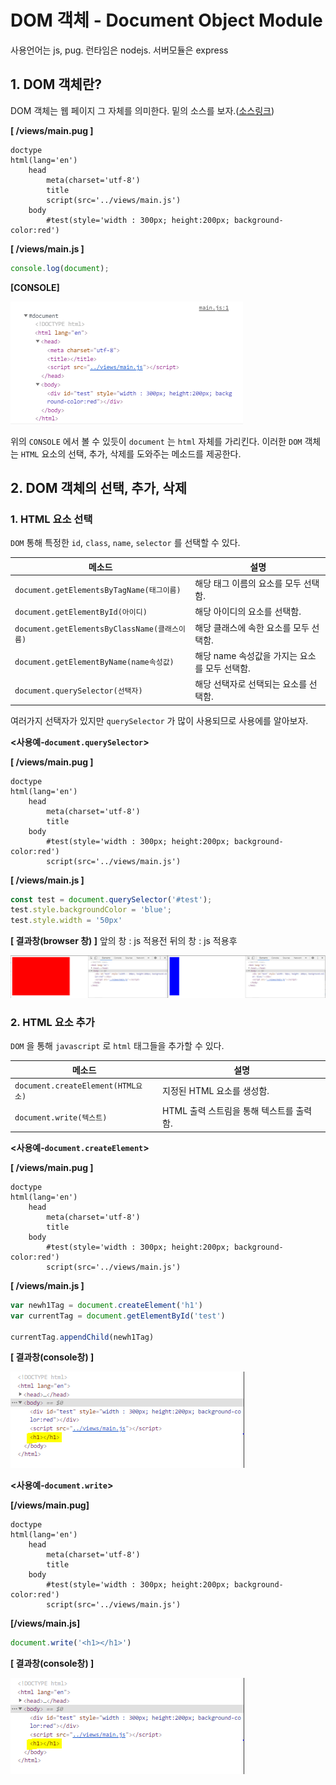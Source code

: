# DOM 객체 - Document Object Module

사용언어는 js, pug. 런타임은 nodejs. 서버모듈은 express

## 1. DOM 객체란?

DOM 객체는 웹 페이지 그 자체를 의미한다. 밑의 소스를 보자.([소스링크]())

**[ /views/main.pug ]**

```pug
doctype
html(lang='en')
    head
        meta(charset='utf-8')
        title
        script(src='../views/main.js')
    body
        #test(style='width : 300px; height:200px; background-color:red')
```

**[ /views/main.js ]**

```javascript
console.log(document);
```

**[CONSOLE]**

![document img](./imgFolder/document_img1.png)

위의 `CONSOLE` 에서 볼 수 있듯이 `document` 는 `html` 자체를 가리킨다. 이러한 `DOM` 객체는 `HTML` 요소의 선택, 추가, 삭제를 도와주는 메소드를 제공한다.

## 2. DOM 객체의 선택, 추가, 삭제

### 1. HTML 요소 선택

`DOM` 통해 특정한 `id`, `class`, `name`, `selector` 를 선택할 수 있다.

|메소드|설명|
|---|---|
|`document.getElementsByTagName(태그이름)`|해당 태그 이름의 요소를 모두 선택함.|
|`document.getElementById(아이디)`|해당 아이디의 요소를 선택함.|
|`document.getElementsByClassName(클래스이름)`|해당 클래스에 속한 요소를 모두 선택함.|
|`document.getElementByName(name속성값)`|해당 name 속성값을 가지는 요소를 모두 선택함.|
|`document.querySelector(선택자)`|해당 선택자로 선택되는 요소를 선택함.|

여러가지 선택자가 있지만 `querySelector` 가 많이 사용되므로 사용에를 알아보자.

**<사용예-`document.querySelector`>**

**[ /views/main.pug ]**

```pug
doctype
html(lang='en')
    head
        meta(charset='utf-8')
        title
    body
        #test(style='width : 300px; height:200px; background-color:red')
        script(src='../views/main.js')
```

**[ /views/main.js ]**

```javascript
const test = document.querySelector('#test');
test.style.backgroundColor = 'blue';
test.style.width = '50px'
```

**[ 결과창(browser 창) ]**
앞의 창 : js 적용전
뒤의 창 : js 적용후

![document.querySelector](./imgFolder/document_img3.png)

### 2. HTML 요소 추가

`DOM` 을 통해 `javascript` 로 `html` 태그들을 추가할 수 있다.

|메소드|설명|
|---|---|
|`document.createElement(HTML요소)`|지정된 HTML 요소를 생성함.|
|`document.write(텍스트)`|HTML 출력 스트림을 통해 텍스트를 출력함.|

**<사용예-`document.createElement`>**

**[ /views/main.pug ]**

```pug
doctype
html(lang='en')
    head
        meta(charset='utf-8')
        title
    body
        #test(style='width : 300px; height:200px; background-color:red')
        script(src='../views/main.js')
```

**[ /views/main.js ]**

```javascript
var newh1Tag = document.createElement('h1')
var currentTag = document.getElementById('test')

currentTag.appendChild(newh1Tag)
```

**[ 결과창(console창) ]**

![document.createElement](./imgFolder/document_img2.png)

**<사용예-`document.write`>**

**[/views/main.pug]**

```pug
doctype
html(lang='en')
    head
        meta(charset='utf-8')
        title
    body
        #test(style='width : 300px; height:200px; background-color:red')
        script(src='../views/main.js')
```

**[/views/main.js]**

```javascript
document.write('<h1></h1>')
```

**[ 결과창(console창) ]**

![document.createElement](./imgFolder/document_img2.png)
